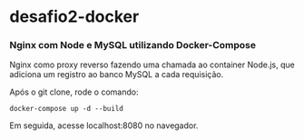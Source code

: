 # desafio2-docker
### Nginx com Node e MySQL utilizando Docker-Compose
Nginx como proxy reverso fazendo uma chamada ao container Node.js, que adiciona um registro ao banco MySQL a cada requisição.

Após o git clone, rode o comando:
```
docker-compose up -d --build
```
Em seguida, acesse localhost:8080 no navegador.

